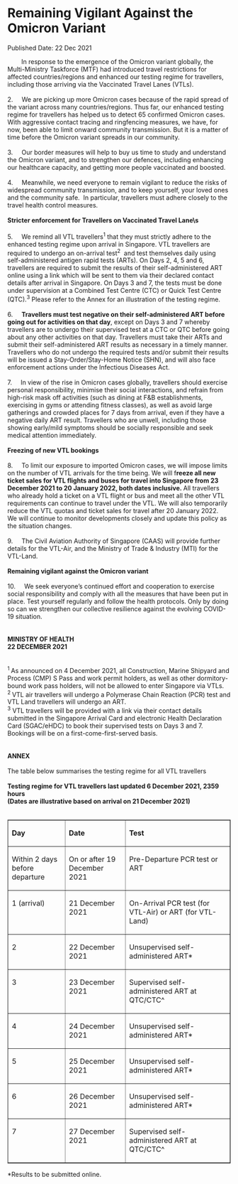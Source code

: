 <html>
    <meta http-equiv="Content-Type" content="text/html; charset=utf-8"/>
    <meta charset="utf-8"/>
    <title>Remaining Vigilant Against the Omicron Variant</title>
    <body><h1>Remaining Vigilant Against the Omicron Variant</h1>
    <p>Published Date: 22 Dec 2021</p> &nbsp; &nbsp; &nbsp; &nbsp; In response to the emergence of the Omicron variant globally, the Multi-Ministry Taskforce (MTF) had introduced travel restrictions for affected countries/regions and enhanced our testing regime for travellers, including those arriving via the Vaccinated Travel Lanes (VTLs).&nbsp;<br><br>2.&nbsp; &nbsp; &nbsp;We are picking up more Omicron cases because of the rapid spread of the variant across many countries/regions. Thus far, our enhanced testing regime for travellers has helped us to detect 65 confirmed Omicron cases. With aggressive contact tracing and ringfencing measures, we have, for now, been able to limit onward community transmission. But it is a matter of time before the Omicron variant spreads in our community.<br><br>3.&nbsp; &nbsp; &nbsp;Our border measures will help to buy us time to study and understand the Omicron variant, and to strengthen our defences, including enhancing our healthcare capacity, and getting more people vaccinated and boosted.&nbsp;&nbsp;<br><br>4.&nbsp; &nbsp; &nbsp;Meanwhile, we need everyone to remain vigilant to reduce the risks of widespread community transmission, and to keep yourself, your loved ones and the community safe.&nbsp; In particular, travellers must adhere closely to the travel health control measures.&nbsp;<br><br><strong>Stricter enforcement for Travellers on Vaccinated Travel Lane\s<br></strong><br>5.&nbsp; &nbsp; &nbsp;We remind all VTL travellers<sup>1</sup> that they must strictly adhere to the enhanced testing regime upon arrival in Singapore. VTL travellers are required to undergo an on-arrival test<sup>2</sup>&nbsp; and test themselves daily using self-administered antigen rapid tests (ARTs). On Days 2, 4, 5 and 6, travellers are required to submit the results of their self-administered ART online using a link which will be sent to them via their declared contact details after arrival in Singapore. On Days 3 and 7, the tests must be done under supervision at a Combined Test Centre (CTC) or Quick Test Centre (QTC).<sup>3</sup> Please refer to the Annex for an illustration of the testing regime.<br><br>6.&nbsp; &nbsp; &nbsp;<strong>Travellers must test negative on their self-administered ART before going out for activities on that day</strong>, except on Days 3 and 7 whereby travellers are to undergo their supervised test at a CTC or QTC before going about any other activities on that day. Travellers must take their ARTs and submit their self-administered ART results as necessary in a timely manner. Travellers who do not undergo the required tests and/or submit their results will be issued a Stay-Order/Stay-Home Notice (SHN), and will also face enforcement actions under the Infectious Diseases Act.<br><br>7.&nbsp; &nbsp; &nbsp;In view of the rise in Omicron cases globally, travellers should exercise personal responsibility, minimise their social interactions, and refrain from high-risk mask off activities (such as dining at F&amp;B establishments, exercising in gyms or attending fitness classes), as well as avoid large gatherings and crowded places for 7 days from arrival, even if they have a negative daily ART result. Travellers who are unwell, including those showing early/mild symptoms should be socially responsible and seek medical attention immediately.<br><br><strong>Freezing of new VTL bookings<br></strong><br>8.&nbsp; &nbsp; &nbsp;To limit our exposure to imported Omicron cases, we will impose limits on the number of VTL arrivals for the time being. We will f<strong>reeze all new ticket sales for VTL flights and buses for travel into Singapore from 23 December 2021 to 20 January 2022, both dates inclusive.&nbsp;</strong>All travellers who already hold a ticket on a VTL flight or bus and meet all the other VTL requirements can continue to travel under the VTL. We will also temporarily reduce the VTL quotas and ticket sales for travel after 20 January 2022.&nbsp; We will continue to monitor developments closely and update this policy as the situation changes.&nbsp;&nbsp;<br><br>9.&nbsp; &nbsp; &nbsp;The Civil Aviation Authority of Singapore (CAAS) will provide further details for the VTL-Air, and the Ministry of Trade &amp; Industry (MTI) for the VTL-Land.&nbsp;<br><br><strong>Remaining vigilant against the Omicron variant<br></strong><br>10.&nbsp; &nbsp; &nbsp;We seek everyone’s continued effort and cooperation to exercise social responsibility and comply with all the measures that have been put in place. Test yourself regularly and follow the health protocols. Only by doing so can we strengthen our collective resilience against the evolving COVID-19 situation.<br><br><br><strong>MINISTRY OF HEALTH<br>22 DECEMBER 2021<br><br></strong><br><div><sup>1 </sup>As announced on 4 December 2021, all Construction, Marine Shipyard and Process (CMP) S Pass and work permit holders, as well as other dormitory-bound work pass holders, will not be allowed to enter Singapore via VTLs.<br><sup>2 </sup>VTL air travellers will undergo a Polymerase Chain Reaction (PCR) test and VTL Land travellers will undergo an ART.<br><sup>3</sup> VTL travellers will be provided with a link via their contact details submitted in the Singapore Arrival Card and electronic Health Declaration Card (SGAC/eHDC) to book their supervised tests on Days 3 and 7. Bookings will be on a first-come-first-served basis.&nbsp;<br><div><br><br><strong>ANNEX</strong><br><br>The table below summarises the testing regime for all VTL travellers&nbsp;<br><br><strong>Testing regime for VTL travellers last updated 6 December 2021, 2359 hours&nbsp;<br>(Dates are illustrative based on arrival on 21 December 2021)</strong><br><br><table border="1" cellspacing="0" cellpadding="0"><tbody><tr><td width="141" valign="top"><p><strong>Day</strong></p></td><td width="151" valign="top"><p><strong>Date</strong></p></td><td width="308" valign="top"><p><strong>Test</strong></p></td></tr><tr><td width="141" valign="top"><p>Within 2 days before departure</p></td><td width="151" valign="top"><p>On or after 19 December 2021</p></td><td width="308" valign="top"><p>Pre-Departure PCR test or ART</p></td></tr><tr><td width="141" valign="top"><p>1 (arrival)</p></td><td width="151" valign="top"><p>21 December 2021</p></td><td width="308" valign="top"><p>On-Arrival PCR test (for VTL-Air) or ART (for VTL-Land)</p></td></tr><tr><td width="141" valign="top"><p>2</p></td><td width="151" valign="top"><p>22 December 2021</p></td><td width="308" valign="top"><p>Unsupervised self-administered ART*</p></td></tr><tr><td width="141" valign="top"><p>3</p></td><td width="151" valign="top"><p>23 December 2021</p></td><td width="308" valign="top"><p>Supervised self-administered ART at QTC/CTC^</p></td></tr><tr><td width="141" valign="top"><p>4</p></td><td width="151" valign="top"><p>24 December 2021</p></td><td width="308" valign="top"><p>Unsupervised self-administered ART*</p></td></tr><tr><td width="141" valign="top"><p>5</p></td><td width="151" valign="top"><p>25 December 2021</p></td><td width="308" valign="top"><p>Unsupervised self-administered ART*</p></td></tr><tr><td width="141" valign="top"><p>6</p></td><td width="151" valign="top"><p>26 December 2021</p></td><td width="308" valign="top"><p>Unsupervised self-administered ART*</p></td></tr><tr><td width="141" valign="top"><p>7</p></td><td width="151" valign="top"><p>27 December 2021</p></td><td width="308" valign="top"><p>Supervised self-administered ART at QTC/CTC^</p></td></tr></tbody></table>*Results to be submitted online.<br></div><br></div></body>
</html>